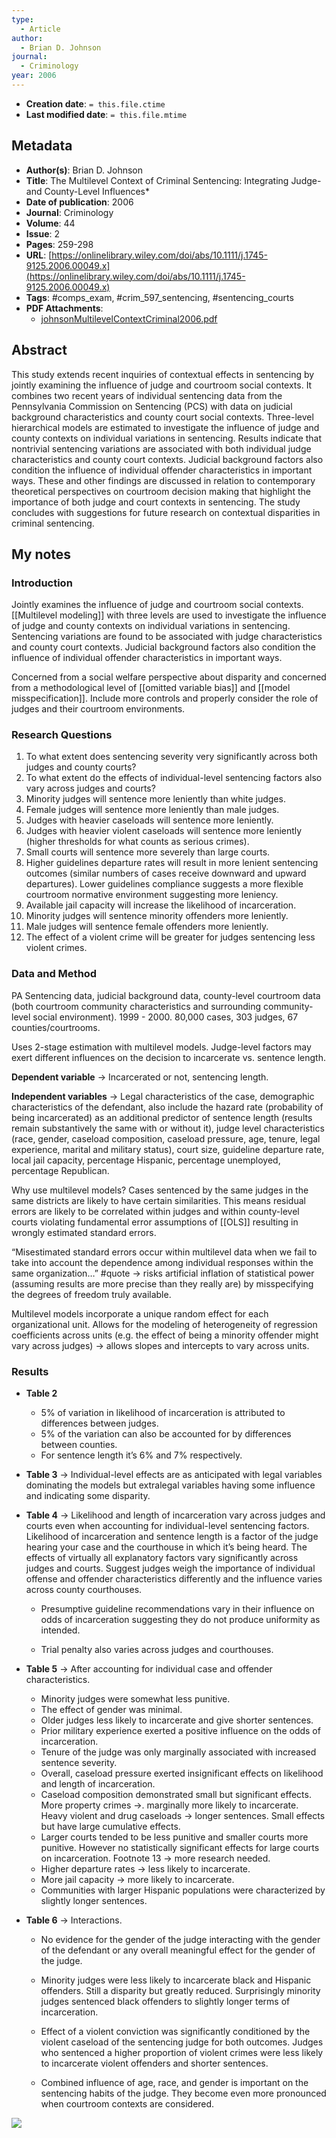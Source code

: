 ```yaml
---
type:
  - Article
author:
  - Brian D. Johnson
journal:
  - Criminology
year: 2006
---
```


* **Creation date**: `= this.file.ctime`
* **Last modified date**: `= this.file.mtime`

## Metadata

* **Author(s)**: Brian D. Johnson
* **Title**: The Multilevel Context of Criminal Sentencing: Integrating Judge- and County-Level Influences*
* **Date of publication**: 2006
* **Journal**: Criminology
* **Volume**: 44
* **Issue**: 2
* **Pages**: 259-298
* **URL**: [https://onlinelibrary.wiley.com/doi/abs/10.1111/j.1745-9125.2006.00049.x](https://onlinelibrary.wiley.com/doi/abs/10.1111/j.1745-9125.2006.00049.x)
* **Tags**: #comps_exam, #crim_597_sentencing, #sentencing_courts
* **PDF Attachments**:
  * [johnsonMultilevelContextCriminal2006.pdf](zotero://open-pdf/library/items/8F7AUBA2)

## Abstract

This study extends recent inquiries of contextual effects in sentencing by jointly examining the influence of judge and courtroom social contexts. It combines two recent years of individual sentencing data from the Pennsylvania Commission on Sentencing (PCS) with data on judicial background characteristics and county court social contexts. Three-level hierarchical models are estimated to investigate the influence of judge and county contexts on individual variations in sentencing. Results indicate that nontrivial sentencing variations are associated with both individual judge characteristics and county court contexts. Judicial background factors also condition the influence of individual offender characteristics in important ways. These and other findings are discussed in relation to contemporary theoretical perspectives on courtroom decision making that highlight the importance of both judge and court contexts in sentencing. The study concludes with suggestions for future research on contextual disparities in criminal sentencing.

## My notes

### Introduction

Jointly examines the influence of judge and courtroom social contexts. [[Multilevel modeling]] with three levels are used to investigate the influence of judge and county contexts on individual variations in sentencing. Sentencing variations are found to be associated with judge characteristics and county court contexts. Judicial background factors also condition the influence of individual offender characteristics in important ways.

Concerned from a social welfare perspective about disparity and concerned from a methodological level of [[omitted variable bias]] and [[model misspecification]]. Include more controls and properly consider the role of judges and their courtroom environments.

### Research Questions

1. To what extent does sentencing severity very significantly across both judges and county courts?
2. To what extent do the effects of individual-level sentencing factors also vary across judges and courts?
3. Minority judges will sentence more leniently than white judges.
4. Female judges will sentence more leniently than male judges.
5. Judges with heavier caseloads will sentence more leniently.
6. Judges with heavier violent caseloads will sentence more leniently (higher thresholds for what counts as serious crimes).
7. Small courts will sentence more severely than large courts.
8. Higher guidelines departure rates will result in more lenient sentencing outcomes (similar numbers of cases receive downward and upward departures). Lower guidelines compliance suggests a more flexible courtroom normative environment suggesting more leniency.
9. Available jail capacity will increase the likelihood of incarceration.
10. Minority judges will sentence minority offenders more leniently.
11. Male judges will sentence female offenders more leniently.
12. The effect of a violent crime will be greater for judges sentencing less violent crimes.

### Data and Method

PA Sentencing data, judicial background data, county-level courtroom data (both courtroom community characteristics and surrounding community-level social environment). 1999 - 2000. 80,000 cases, 303 judges, 67 counties/courtrooms. 

Uses 2-stage estimation with multilevel models. Judge-level factors may exert different influences on the decision to incarcerate vs. sentence length.

**Dependent variable** -> Incarcerated or not, sentencing length.

**Independent variables** -> Legal characteristics of the case, demographic characteristics of the defendant, also include the hazard rate (probability of being incarcerated) as an additional predictor of sentence length (results remain substantively the same with or without it), judge level characteristics (race, gender, caseload composition, caseload pressure, age, tenure, legal experience, marital and military status), court size, guideline departure rate, local jail capacity, percentage Hispanic, percentage unemployed, percentage Republican.

Why use multilevel models? Cases sentenced by the same judges in the same districts are likely to have certain similarities. This means residual errors are likely to be correlated within judges and within county-level courts violating fundamental error assumptions of [[OLS]] resulting in wrongly estimated standard errors.

“Misestimated standard errors occur within multilevel data when we fail to take into account the dependence among individual responses within the same organization…” #quote -> risks artificial inflation of statistical power (assuming results are more precise than they really are) by misspecifying the degrees of freedom truly available.

Multilevel models incorporate a unique random effect for each organizational unit. Allows for the modeling of heterogeneity of regression coefficients across units (e.g. the effect of being a minority offender might vary across judges) -> allows slopes and intercepts to vary across units.

### Results

- **Table 2**

	- 5% of variation in likelihood of incarceration is attributed to differences between judges.
	- 5% of the variation can also be accounted for by differences between counties.
	- For sentence length it’s 6% and 7% respectively.
    
- **Table 3** -> Individual-level effects are as anticipated with legal variables dominating the models but extralegal variables having some influence and indicating some disparity.
    
- **Table 4** -> Likelihood and length of incarceration vary across judges and courts even when accounting for individual-level sentencing factors. Likelihood of incarceration and sentence length is a factor of the judge hearing your case and the courthouse in which it’s being heard. The effects of virtually all explanatory factors vary significantly across judges and courts. Suggest judges weigh the importance of individual offense and offender characteristics differently and the influence varies across county courthouses.
    
	- Presumptive guideline recommendations vary in their influence on odds of incarceration suggesting they do not produce uniformity as intended.
    
	- Trial penalty also varies across judges and courthouses.
    
- **Table 5** -> After accounting for individual case and offender characteristics.
  
	- Minority judges were somewhat less punitive.
	- The effect of gender was minimal.
	- Older judges less likely to incarcerate and give shorter sentences.
	- Prior military experience exerted a positive influence on the odds of incarceration.
	- Tenure of the judge was only marginally associated with increased sentence severity.
	- Overall, caseload pressure exerted insignificant effects on likelihood and length of incarceration.
	- Caseload composition demonstrated small but significant effects. More property crimes ->. marginally more likely to incarcerate. Heavy violent and drug caseloads -> longer sentences. Small effects but have large cumulative effects.
	- Larger courts tended to be less punitive and smaller courts more punitive. However no statistically significant effects for large courts on incarceration. Footnote 13 -> more research needed.
	- Higher departure rates -> less likely to incarcerate.
	- More jail capacity -> more likely to incarcerate.
	- Communities with larger Hispanic populations were characterized by slightly longer sentences.
    
- **Table 6** -> Interactions.
    
	- No evidence for the gender of the judge interacting with the gender of the defendant or any overall meaningful effect for the gender of the judge.
    
	- Minority judges were less likely to incarcerate black and Hispanic offenders. Still a disparity but greatly reduced. Surprisingly minority judges sentenced black offenders to slightly longer terms of incarceration.
    
	- Effect of a violent conviction was significantly conditioned by the violent caseload of the sentencing judge for both outcomes. Judges who sentenced a higher proportion of violent crimes were less likely to incarcerate violent offenders and shorter sentences.
    
	- Combined influence of age, race, and gender is important on the sentencing habits of the judge. They become even more pronounced when courtroom contexts are considered.

![](https://lh5.googleusercontent.com/LNJ70s5B-SN-WsGjPHd8PsmVztGXlMuWi8f3v2l8ysPQJ9M6Wgn29XQyDiVLkamDaSx0TZ7eMfUFgcKI4iBMhLK7J3Cv9eo9FwEmQ96PvDGXJn-dyuGaCLLuoZMEWROsQoPvfhGpl3SJMkEDUAKN)